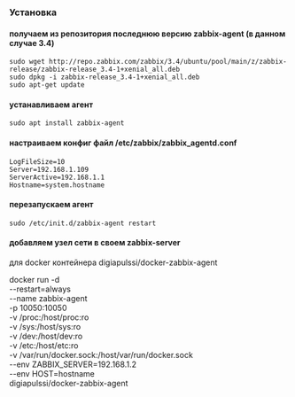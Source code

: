 ### Установка

#### получаем из репозитория последнюю версию zabbix-agent (в данном случае 3.4)

    sudo wget http://repo.zabbix.com/zabbix/3.4/ubuntu/pool/main/z/zabbix-release/zabbix-release_3.4-1+xenial_all.deb
    sudo dpkg -i zabbix-release_3.4-1+xenial_all.deb
    sudo apt-get update

#### устанавливаем агент

    sudo apt install zabbix-agent

#### настраиваем конфиг файл   /etc/zabbix/zabbix_agentd.conf

    LogFileSize=10
    Server=192.168.1.109
    ServerActive=192.168.1.1
    Hostname=system.hostname

#### перезапускаем агент 

    sudo /etc/init.d/zabbix-agent restart

#### добавляем узел сети в своем zabbix-server
для docker контейнера  digiapulssi/docker-zabbix-agent

docker run -d \
  --restart=always \
  --name zabbix-agent \
  -p 10050:10050 \
  -v /proc:/host/proc:ro \
  -v /sys:/host/sys:ro \
  -v /dev:/host/dev:ro \
  -v /etc:/host/etc:ro \
  -v /var/run/docker.sock:/host/var/run/docker.sock \
  --env ZABBIX_SERVER=192.168.1.2 \
  --env HOST=hostname \
  digiapulssi/docker-zabbix-agent
